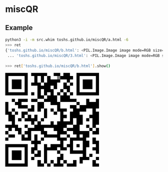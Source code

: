 # miscQR

## Example
```sh
python3 -i -m src.whim toshs.github.io/miscQR/a.html -6
>>> ret
{'toshs.github.io/miscQR/b.html': <PIL.Image.Image image mode=RGB size=29x29 at ...
 ... 'toshs.github.io/miscQR/3.html': <PIL.Image.Image image mode=RGB size=29x29 at 0x116DF2438>}

>>> ret['toshs.github.io/miscQR/b.html'].show()
```

![Sample QR](./docs/aorb.png)